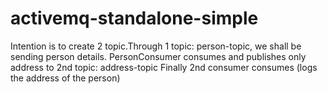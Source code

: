 # activemq-standalone-simple

Intention is to create 2 topic.Through 1 topic: person-topic, we shall be sending person details.
PersonConsumer consumes and publishes only address to 2nd topic: address-topic
Finally 2nd consumer consumes (logs the address of the person)
 
